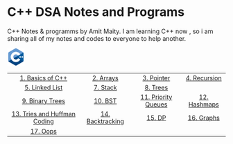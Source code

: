 # C++ DSA Notes and Programs
C++ Notes & programms by Amit Maity. I am learning C++ now , so i am sharing all of my notes and codes to everyone to help another.
<br>

<a href="https://www.w3schools.com/cpp/" target="_blank"> <img src="https://raw.githubusercontent.com/devicons/devicon/master/icons/cplusplus/cplusplus-original.svg" alt="cplusplus" width="40" height="40"/> </a> 


|||||
|:----------------------------------------:|:-----------------------------------------:|:-----------------------------------------:|:-----------------------------------------:|
| [1. Basics of C++](https://github.com/maityamit/Cpp-DSA-Notes-and-Programs/tree/master/001%20-%20Basics%20of%20C%2B%2B) | [2. Arrays](https://github.com/maityamit/Cpp-DSA-Notes-and-Programs/tree/master/002%20-%20Arrays) | [3. Pointer](https://github.com/maityamit/Cpp-DSA-Notes-and-Programs/tree/master/003%20-%20Pointer) | [4. Recursion](https://github.com/maityamit/Cpp-DSA-Notes-and-Programs/tree/master/004%20-%20Recursion) | 
| [5. Linked List](https://github.com/maityamit/Cpp-DSA-Notes-and-Programs/tree/master/005%20-%20Linked%20List) | [7. Stack](https://github.com/maityamit/Cpp-DSA-Notes-and-Programs/tree/master/006%20-%20Stack) | [8. Trees](https://github.com/maityamit/Cpp-DSA-Notes-and-Programs/tree/master/008%20-%20Trees) | 
| [9. Binary Trees](https://github.com/maityamit/Cpp-DSA-Notes-and-Programs/tree/master/009%20-%20Binary%20Trees) | [10. BST](https://github.com/maityamit/Cpp-DSA-Notes-and-Programs/tree/master/010%20-%20BST) | [11. Priority Queues](https://github.com/maityamit/Cpp-DSA-Notes-and-Programs/tree/master/011%20-%20Priority%20Queues) | [12. Hashmaps](https://github.com/maityamit/Cpp-DSA-Notes-and-Programs/tree/master/012%20-%20Hashmaps) | 
| [13. Tries and Huffman Coding](https://github.com/maityamit/Cpp-DSA-Notes-and-Programs/tree/master/013%20-%20Tries%20and%20Huffman%20Coding) | [14. Backtracking](https://github.com/user/repo/blob/branch/other_file.md) | [15. DP](https://github.com/maityamit/Cpp-DSA-Notes-and-Programs/tree/master/015%20-%20DP) | [16. Graphs](https://github.com/maityamit/Cpp-DSA-Notes-and-Programs/tree/master/016%20-%20Graphs) | 
| [17. Oops]() | | | |

